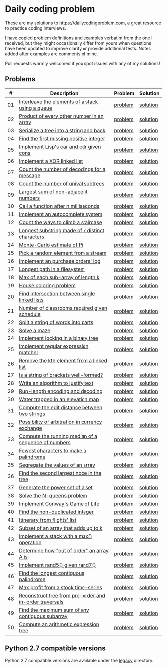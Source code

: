# Daily coding problem

These are my solutions to https://dailycodingproblem.com, a great resource to practice coding interviews.

I have copied problem definitions and examples verbatim from the one I received, but they might occasionally differ
from yours when questions have been updated to improve clarity or provide additional tests.
Notes added after examples are comments of mine.

Pull requests warmly welcomed if you spot issues with any of my solutions!

## Problems

|  # | Description               | Problem                              | Solution                               |
|----|---------------------------|--------------------------------------|----------------------------------------|
| 01 | [Interleave the elements of a stack using a queue](problems/01) | [problem](problems/01/problem_01.py) | [solution](problems/01/solution_01.py) |
| 02 | [Product of every other number in an array](problems/02) | [problem](problems/02/problem_02.py) | [solution](problems/02/solution_02.py) |
| 03 | [Serialize a tree into a string and back](problems/03) | [problem](problems/03/problem_03.py) | [solution](problems/03/solution_03.py) |
| 04 | [Find the first missing positive integer](problems/04) | [problem](problems/04/problem_04.py) | [solution](problems/04/solution_04.py) |
| 05 | [Implement Lisp's car and cdr given cons](problems/05) | [problem](problems/05/problem_05.py) | [solution](problems/05/solution_05.py) |
| 06 | [Implement a XOR linked list](problems/06) | [problem](problems/06/problem_06.py) | [solution](problems/06/solution_06.py) |
| 07 | [Count the number of decodings for a message](problems/07) | [problem](problems/07/problem_07.py) | [solution](problems/07/solution_07.py) |
| 08 | [Count the number of unival subtrees](problems/08) | [problem](problems/08/problem_08.py) | [solution](problems/08/solution_08.py) |
| 09 | [Largest sum of non-adjacent numbers](problems/09) | [problem](problems/09/problem_09.py) | [solution](problems/09/solution_09.py) |
| 10 | [Call a function after n milliseconds](problems/10) | [problem](problems/10/problem_10.py) | [solution](problems/10/solution_10.py) |
| 11 | [Implement an autocomplete system](problems/11) | [problem](problems/11/problem_11.py) | [solution](problems/11/solution_11.py) |
| 12 | [Count the ways to climb a staircase](problems/12) | [problem](problems/12/problem_12.py) | [solution](problems/12/solution_12.py) |
| 13 | [Longest substring made of k distinct characters](problems/13) | [problem](problems/13/problem_13.py) | [solution](problems/13/solution_13.py) |
| 14 | [Monte-Carlo estimate of Pi](problems/14) | [problem](problems/14/problem_14.py) | [solution](problems/14/solution_14.py) |
| 15 | [Pick a random element from a stream](problems/15) | [problem](problems/15/problem_15.py) | [solution](problems/15/solution_15.py) |
| 16 | [Implement an purchase orders' log](problems/16) | [problem](problems/16/problem_16.py) | [solution](problems/16/solution_16.py) |
| 17 | [Longest path in a filesystem](problems/17) | [problem](problems/17/problem_17.py) | [solution](problems/17/solution_17.py) |
| 18 | [Max of each sub-array of length k](problems/18) | [problem](problems/18/problem_18.py) | [solution](problems/18/solution_18.py) |
| 19 | [House coloring problem](problems/19) | [problem](problems/19/problem_19.py) | [solution](problems/19/solution_19.py) |
| 20 | [Find intersection between single linked lists](problems/20) | [problem](problems/20/problem_20.py) | [solution](problems/20/solution_20.py) |
| 21 | [Number of classrooms required given schedule](problems/21) | [problem](problems/21/problem_21.py) | [solution](problems/21/solution_21.py) |
| 22 | [Split a string of words into parts](problems/22) | [problem](problems/22/problem_22.py) | [solution](problems/22/solution_22.py) |
| 23 | [Solve a maze](problems/23) | [problem](problems/23/problem_23.py) | [solution](problems/23/solution_23.py) |
| 24 | [Implement locking in a binary tree](problems/24) | [problem](problems/24/problem_24.py) | [solution](problems/24/solution_24.py) |
| 25 | [Implement regular expression matcher](problems/25) | [problem](problems/25/problem_25.py) | [solution](problems/25/solution_25.py) |
| 26 | [Remove the kth element from a linked list](problems/26) | [problem](problems/26/problem_26.py) | [solution](problems/26/solution_26.py) |
| 27 | [Is a string of brackets well-formed?](problems/27) | [problem](problems/27/problem_27.py) | [solution](problems/27/solution_27.py) |
| 28 | [Write an algorithm to justify text](problems/28) | [problem](problems/28/problem_28.py) | [solution](problems/28/solution_28.py) |
| 29 | [Run-length encoding and decoding](problems/29) | [problem](problems/29/problem_29.py) | [solution](problems/29/solution_29.py) |
| 30 | [Water trapped in an elevation map](problems/30) | [problem](problems/30/problem_30.py) | [solution](problems/30/solution_30.py) |
| 31 | [Compute the edit distance between two strings](problems/31) | [problem](problems/31/problem_31.py) | [solution](problems/31/solution_31.py) |
| 32 | [Possibility of arbitration in currency exchange](problems/32) | [problem](problems/32/problem_32.py) | [solution](problems/32/solution_32.py) |
| 33 | [Compute the running median of a sequence of numbers](problems/33) | [problem](problems/33/problem_33.py) | [solution](problems/33/solution_33.py) |
| 34 | [Fewest characters to make a palindrome](problems/34) | [problem](problems/34/problem_34.py) | [solution](problems/34/solution_34.py) |
| 35 | [Segregate the values of an array](problems/35) | [problem](problems/35/problem_35.py) | [solution](problems/35/solution_35.py) |
| 36 | [Find the second largest node in the tree](problems/36) | [problem](problems/36/problem_36.py) | [solution](problems/36/solution_36.py) |
| 37 | [Generate the power set of a set](problems/37) | [problem](problems/37/problem_37.py) | [solution](problems/37/solution_37.py) |
| 38 | [Solve the N-queens problem](problems/38) | [problem](problems/38/problem_38.py) | [solution](problems/38/solution_38.py) |
| 39 | [Implement Conway's Game of Life](problems/39) | [problem](problems/39/problem_39.py) | [solution](problems/39/solution_39.py) |
| 40 | [Find the non-duplicated integer](problems/40) | [problem](problems/40/problem_40.py) | [solution](problems/40/solution_40.py) |
| 41 | [Itinerary from flights' list](problems/41) | [problem](problems/41/problem_41.py) | [solution](problems/41/solution_41.py) |
| 42 | [Subset of an array that adds up to k](problems/42) | [problem](problems/42/problem_42.py) | [solution](problems/42/solution_42.py) |
| 43 | [Implement a stack with a max() operation](problems/43) | [problem](problems/43/problem_43.py) | [solution](problems/43/solution_43.py) |
| 44 | [Determine how "out of order" an array A is](problems/44) | [problem](problems/44/problem_44.py) | [solution](problems/44/solution_44.py) |
| 45 | [Implement rand5() given rand7()](problems/45) | [problem](problems/45/problem_45.py) | [solution](problems/45/solution_45.py) |
| 46 | [Find the longest contiguous palindrome](problems/46) | [problem](problems/46/problem_46.py) | [solution](problems/46/solution_46.py) |
| 47 | [Max profit from a stock time-series](problems/47) | [problem](problems/47/problem_47.py) | [solution](problems/47/solution_47.py) |
| 48 | [Reconstruct tree from pre-order and in-order traversals](problems/48) | [problem](problems/48/problem_48.py) | [solution](problems/48/solution_48.py) |
| 49 | [Find the maximum sum of any contiguous subarray](problems/49) | [problem](problems/49/problem_49.py) | [solution](problems/49/solution_49.py) |
| 50 | [Compute an arithmetic expression tree](problems/50) | [problem](problems/50/problem_50.py) | [solution](problems/50/solution_50.py) |

## Python 2.7 compatible versions

Python 2.7 compatible versions are available under the [legacy](legacy) directory.
